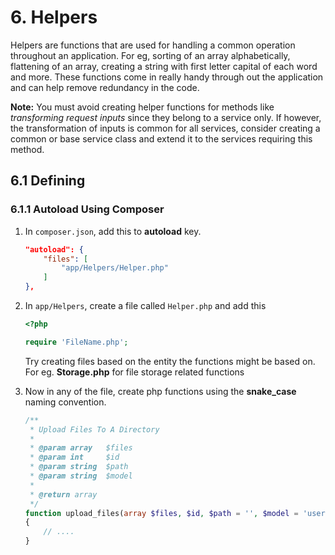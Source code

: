 # 6. Helpers

Helpers are functions that are used for handling a common operation throughout an application. For eg, sorting of an array alphabetically, flattening of an array, creating a string with first letter capital of each word and more. These functions come in really handy through out the application and can help remove redundancy in the code.

**Note:** You must avoid creating helper functions for methods like _transforming request inputs_ since they belong to a service only. If however, the transformation of inputs is common for all services, consider creating a common or base service class and extend it to the services requiring this method.

## 6.1 Defining

### 6.1.1 Autoload Using Composer

1. In `composer.json`, add this to **autoload** key.
   ```json
   "autoload": {
       "files": [
           "app/Helpers/Helper.php"
       ]
   },
   ```
2. In `app/Helpers`, create a file called `Helper.php` and add this

   ```php
   <?php

   require 'FileName.php';
   ```

   Try creating files based on the entity the functions might be based on. For eg. **Storage.php** for file storage related functions

3. Now in any of the file, create php functions using the **snake_case** naming convention.
   ```php
   /**
    * Upload Files To A Directory
    *
    * @param array   $files
    * @param int     $id
    * @param string  $path
    * @param string  $model
    *
    * @return array
    */
   function upload_files(array $files, $id, $path = '', $model = 'user')
   {
       // ....
   }
   ```
